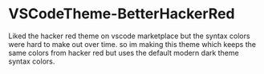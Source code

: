 # VSCodeTheme-BetterHackerRed
Liked the hacker red theme on vscode marketplace but the syntax colors were hard to make out over time. so im making this theme which keeps the same colors from hacker red but uses the default modern dark theme syntax colors.